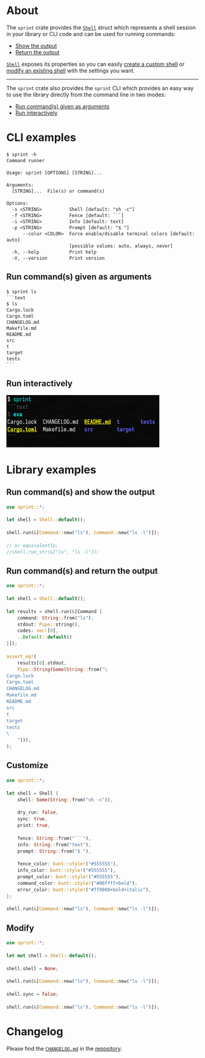 # About

The `sprint` crate provides the [`Shell`] struct which represents a shell
session in your library or CLI code and can be used for running commands:

* [Show the output](#run-commands-and-show-the-output)
* [Return the output](#run-commands-and-return-the-output)

[`Shell`] exposes its properties so you can easily
[create a custom shell](#customize) or [modify an existing shell](#modify) with
the settings you want.

[`Shell`]: https://docs.rs/sprint/latest/sprint/struct.Shell.html

---

The `sprint` crate also provides the `sprint` CLI which provides an easy way to
use the library directly from the command line in two modes:

* [Run command(s) given as arguments](#run-commands-given-as-arguments)
* [Run interactively](#run-interactively)

# CLI examples

```text
$ sprint -h
Command runner

Usage: sprint [OPTIONS] [STRING]...

Arguments:
  [STRING]...  File(s) or command(s)

Options:
  -s <STRING>          Shell [default: "sh -c"]
  -f <STRING>          Fence [default: ```]
  -i <STRING>          Info [default: text]
  -p <STRING>          Prompt [default: "$ "]
      --color <COLOR>  Force enable/disable terminal colors [default: auto]
                       [possible values: auto, always, never]
  -h, --help           Print help
  -V, --version        Print version
```

## Run command(s) given as arguments

~~~text
$ sprint ls
```text
$ ls
Cargo.lock
Cargo.toml
CHANGELOG.md
Makefile.md
README.md
src
t
target
tests
```

~~~

## Run interactively

![](t/interactive.png)

# Library examples

## Run command(s) and show the output

~~~rust
use sprint::*;

let shell = Shell::default();

shell.run(&[Command::new("ls"), Command::new("ls -l")]);

// or equivalently:
//shell.run_str(&["ls", "ls -l"]);
~~~

## Run command(s) and return the output

~~~rust
use sprint::*;

let shell = Shell::default();

let results = shell.run(&[Command {
    command: String::from("ls"),
    stdout: Pipe::string(),
    codes: vec![0],
    ..Default::default()
}]);

assert_eq!(
    results[0].stdout,
    Pipe::String(Some(String::from("\
Cargo.lock
Cargo.toml
CHANGELOG.md
Makefile.md
README.md
src
t
target
tests
\
    "))),
);
~~~

## Customize

~~~rust
use sprint::*;

let shell = Shell {
    shell: Some(String::from("sh -c")),

    dry_run: false,
    sync: true,
    print: true,

    fence: String::from("```"),
    info: String::from("text"),
    prompt: String::from("$ "),

    fence_color: bunt::style!("#555555"),
    info_color: bunt::style!("#555555"),
    prompt_color: bunt::style!("#555555"),
    command_color: bunt::style!("#00ffff+bold"),
    error_color: bunt::style!("#ff0000+bold+italic"),
};

shell.run(&[Command::new("ls"), Command::new("ls -l")]);
~~~

## Modify

~~~rust
use sprint::*;

let mut shell = Shell::default();

shell.shell = None;

shell.run(&[Command::new("ls"), Command::new("ls -l")]);

shell.sync = false;

shell.run(&[Command::new("ls"), Command::new("ls -l")]);
~~~

# Changelog

Please find the [`CHANGELOG.md`] in the [repository].

[`CHANGELOG.md`]: https://github.com/qtfkwk/sprint/blob/main/CHANGELOG.md
[repository]: https://github.com/qtfkwk/sprint/


